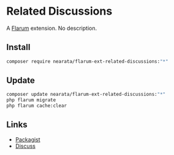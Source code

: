 # Related Discussions

A [Flarum](http://flarum.org) extension. No description.

## Install

```sh
composer require nearata/flarum-ext-related-discussions:"*"
```

## Update

```sh
composer update nearata/flarum-ext-related-discussions:"*"
php flarum migrate
php flarum cache:clear
```

## Links

- [Packagist](https://packagist.org/packages/nearata/flarum-ext-related-discussions)
- [Discuss](https://discuss.flarum.org/d/PUT_DISCUSS_SLUG_HERE)
